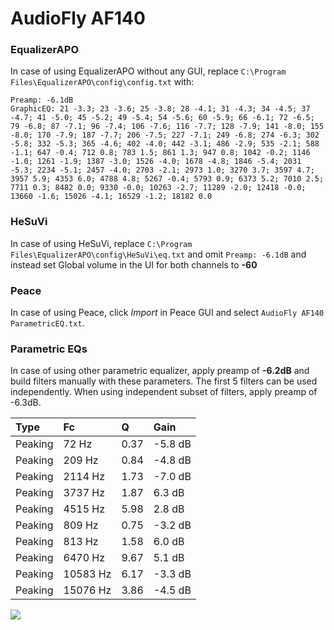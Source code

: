 # AudioFly AF140

### EqualizerAPO
In case of using EqualizerAPO without any GUI, replace `C:\Program Files\EqualizerAPO\config\config.txt`
with:
```
Preamp: -6.1dB
GraphicEQ: 21 -3.3; 23 -3.6; 25 -3.8; 28 -4.1; 31 -4.3; 34 -4.5; 37 -4.7; 41 -5.0; 45 -5.2; 49 -5.4; 54 -5.6; 60 -5.9; 66 -6.1; 72 -6.5; 79 -6.8; 87 -7.1; 96 -7.4; 106 -7.6; 116 -7.7; 128 -7.9; 141 -8.0; 155 -8.0; 170 -7.9; 187 -7.7; 206 -7.5; 227 -7.1; 249 -6.8; 274 -6.3; 302 -5.8; 332 -5.3; 365 -4.6; 402 -4.0; 442 -3.1; 486 -2.9; 535 -2.1; 588 -1.1; 647 -0.4; 712 0.8; 783 1.5; 861 1.3; 947 0.8; 1042 -0.2; 1146 -1.0; 1261 -1.9; 1387 -3.0; 1526 -4.0; 1678 -4.8; 1846 -5.4; 2031 -5.3; 2234 -5.1; 2457 -4.0; 2703 -2.1; 2973 1.0; 3270 3.7; 3597 4.7; 3957 5.9; 4353 6.0; 4788 4.8; 5267 -0.4; 5793 0.9; 6373 5.2; 7010 2.5; 7711 0.3; 8482 0.0; 9330 -0.0; 10263 -2.7; 11289 -2.0; 12418 -0.0; 13660 -1.6; 15026 -4.1; 16529 -1.2; 18182 0.0
```

### HeSuVi
In case of using HeSuVi, replace `C:\Program Files\EqualizerAPO\config\HeSuVi\eq.txt` and omit `Preamp:
-6.1dB` and instead set Global volume in the UI for both channels to **-60**

### Peace
In case of using Peace, click *Import* in Peace GUI and select `AudioFly AF140 ParametricEQ.txt`.

### Parametric EQs
In case of using other parametric equalizer, apply preamp of **-6.2dB** and build filters manually
with these parameters. The first 5 filters can be used independently.
When using independent subset of filters, apply preamp of -6.3dB.

| Type    | Fc       |    Q | Gain    |
|:--------|:---------|:-----|:--------|
| Peaking | 72 Hz    | 0.37 | -5.8 dB |
| Peaking | 209 Hz   | 0.84 | -4.8 dB |
| Peaking | 2114 Hz  | 1.73 | -7.0 dB |
| Peaking | 3737 Hz  | 1.87 | 6.3 dB  |
| Peaking | 4515 Hz  | 5.98 | 2.8 dB  |
| Peaking | 809 Hz   | 0.75 | -3.2 dB |
| Peaking | 813 Hz   | 1.58 | 6.0 dB  |
| Peaking | 6470 Hz  | 9.67 | 5.1 dB  |
| Peaking | 10583 Hz | 6.17 | -3.3 dB |
| Peaking | 15076 Hz | 3.86 | -4.5 dB |

![](https://raw.githubusercontent.com/jaakkopasanen/AutoEq/master/results/innerfidelity/sbaf-serious/AudioFly%20AF140/AudioFly%20AF140.png)